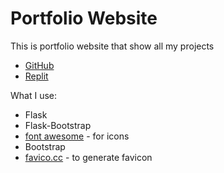 # Portfolio Website

This is portfolio website that show all my projects

- [GitHub](https://github.com/nkp1111/python-projects/tree/main/2.portfolio_website)
- [Replit](https://portfolio-website-flask.nkp1111.repl.co)

What I use:

- Flask
- Flask-Bootstrap
- [font awesome](https://fontawesome.com/) - for icons
- Bootstrap
- [favico.cc](https://www.favicon.cc/) - to generate favicon
